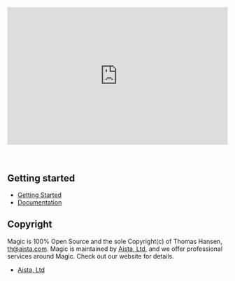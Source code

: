 <div style="position:relative; padding-bottom:56.25%; padding-top:30px; height:0; overflow:hidden;margin-top:4rem;margin-bottom:4rem;">
<iframe width="560" height="315" style="position:absolute; top:0; left:0; width:100%; height:100%;" src="https://www.youtube.com/embed/lYcwpR72EN0" frameborder="0" allow="accelerometer; autoplay; encrypted-media; gyroscope; picture-in-picture" allowfullscreen></iframe>
</div>

## Getting started

* [Getting Started](/tutorials/getting-started/)
* [Documentation](/documentation/)

## Copyright

Magic is 100% Open Source and the sole Copyright(c) of Thomas Hansen, [th@aista.com](mailto:th@aista.com).
Magic is maintained by [Aista, Ltd](https://servergardens.com), and we offer professional services around Magic.
Check out our website for details.

* [Aista, Ltd](https://servergardens.com)

